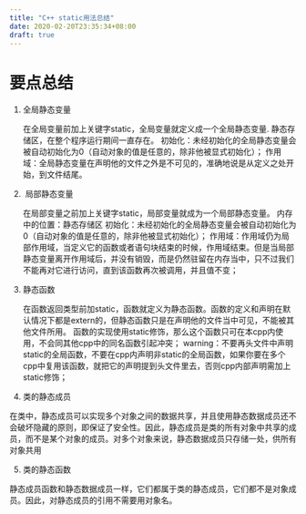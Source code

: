 ```yaml
---
title: "C++ static用法总结"
date: 2020-02-20T23:35:34+08:00
draft: true
---
```


# 要点总结

1. 全局静态变量

    在全局变量前加上关键字static，全局变量就定义成一个全局静态变量.
静态存储区，在整个程序运行期间一直存在。
初始化：未经初始化的全局静态变量会被自动初始化为0（自动对象的值是任意的，除非他被显式初始化）；
作用域：全局静态变量在声明他的文件之外是不可见的，准确地说是从定义之处开始，到文件结尾。

2.  局部静态变量

    在局部变量之前加上关键字static，局部变量就成为一个局部静态变量。
内存中的位置：静态存储区
初始化：未经初始化的全局静态变量会被自动初始化为0（自动对象的值是任意的，除非他被显式初始化）；
作用域：作用域仍为局部作用域，当定义它的函数或者语句块结束的时候，作用域结束。但是当局部静态变量离开作用域后，并没有销毁，而是仍然驻留在内存当中，只不过我们不能再对它进行访问，直到该函数再次被调用，并且值不变；
3. 静态函数

    在函数返回类型前加static，函数就定义为静态函数。函数的定义和声明在默认情况下都是extern的，但静态函数只是在声明他的文件当中可见，不能被其他文件所用。
    函数的实现使用static修饰，那么这个函数只可在本cpp内使用，不会同其他cpp中的同名函数引起冲突；
warning：不要再头文件中声明static的全局函数，不要在cpp内声明非static的全局函数，如果你要在多个cpp中复用该函数，就把它的声明提到头文件里去，否则cpp内部声明需加上static修饰；

4. 类的静态成员

在类中，静态成员可以实现多个对象之间的数据共享，并且使用静态数据成员还不会破坏隐藏的原则，即保证了安全性。因此，静态成员是类的所有对象中共享的成员，而不是某个对象的成员。对多个对象来说，静态数据成员只存储一处，供所有对象共用

5. 类的静态函数

静态成员函数和静态数据成员一样，它们都属于类的静态成员，它们都不是对象成员。因此，对静态成员的引用不需要用对象名。
